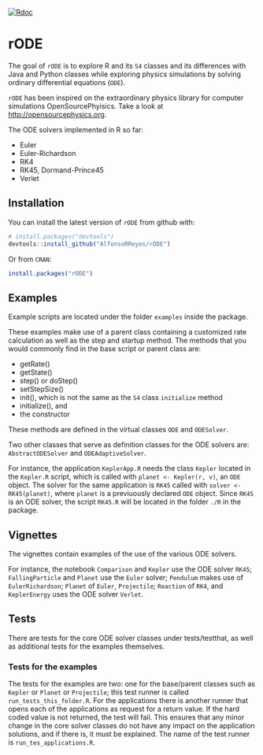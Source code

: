 
<!-- README.md is generated from README.Rmd.  -->
[![Rdoc](http://www.rdocumentation.org/badges/version/rODE)](http://www.rdocumentation.org/packages/rODE)

rODE
====

The goal of `rODE` is to explore R and its `S4` classes and its differences with Java and Python classes while exploring physics simulations by solving ordinary differential equations (`ODE`).

`rODE` has been inspired on the extraordinary physics library for computer simulations OpenSourcePhyisics. Take a look at <http://opensourcephysics.org>.

The ODE solvers implemented in R so far:

-   Euler
-   Euler-Richardson
-   RK4
-   RK45, Dormand-Prince45
-   Verlet

Installation
------------

You can install the latest version of `rODE` from github with:

``` r
# install.packages("devtools")
devtools::install_github("AlfonsoRReyes/rODE")
```

Or from `CRAN`:

``` r
install.packages("rODE")
```

Examples
--------

Example scripts are located under the folder `examples` inside the package.

These examples make use of a parent class containing a customized rate calculation as well as the step and startup method. The methods that you would commonly find in the base script or parent class are:

-   getRate()
-   getState()
-   step() or doStep()
-   setStepSize()
-   init(), which is not the same as the `S4` class `initialize` method
-   initialize(), and
-   the constructor

These methods are defined in the virtual classes `ODE` and `ODESolver`.

Two other classes that serve as definition classes for the ODE solvers are: `AbstractODESolver` and `ODEAdaptiveSolver`.

For instance, the application `KeplerApp.R` needs the class `Kepler` located in the `Kepler.R` script, which is called with `planet <- Kepler(r, v)`, an `ODE` object. The solver for the same application is `RK45` called with `solver <- RK45(planet)`, where `planet` is a previuously declared `ODE` object. Since `RK45` is an ODE solver, the script `RK45.R` will be located in the folder `./R` in the package.

Vignettes
---------

The vignettes contain examples of the use of the various ODE solvers.

For instance, the notebook `Comparison` and `Kepler` use the ODE solver `RK45`; `FallingParticle` and `Planet` use the `Euler` solver; `Pendulum` makes use of `EulerRichardson`; `Planet` of `Euler`, `Projectile`; `Reaction` of `RK4`, and `KeplerEnergy` uses the ODE solver `Verlet`.

Tests
-----

There are tests for the core ODE solver classes under tests/testthat, as well as additional tests for the examples themselves.

### Tests for the examples

The tests for the examples are two: one for the base/parent classes such as `Kepler` or `Planet` or `Projectile`; this test runner is called `run_tests_this_folder.R`. For the applications there is another runner that opens each of the applications as request for a return value. If the hard coded value is not returned, the test will fail. This ensures that any minor change in the core solver classes do not have any impact on the application solutions, and if there is, it must be explained. The name of the test runner is `run_tes_applications.R`.
